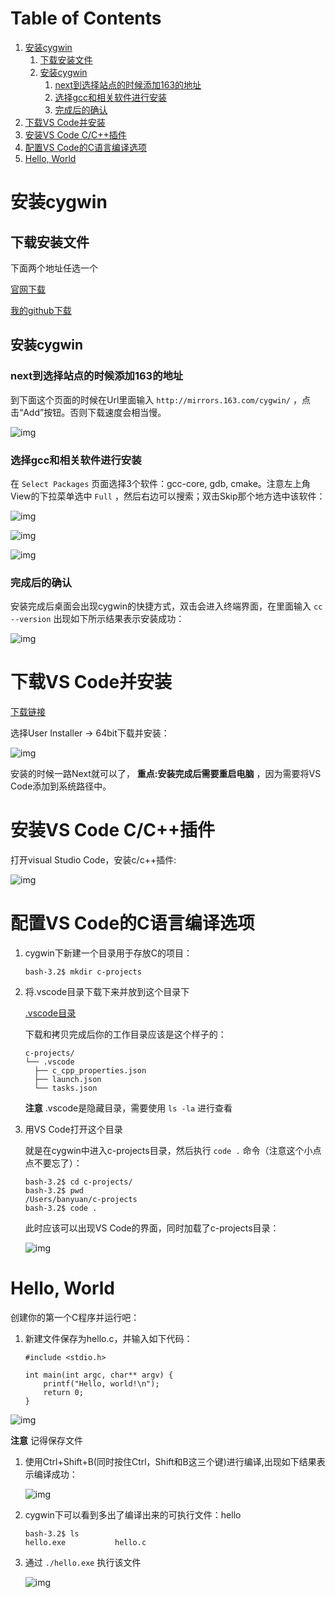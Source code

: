 
# Table of Contents

1.  [安装cygwin](#org3fce5c2)
    1.  [下载安装文件](#org1e83b9f)
    2.  [安装cygwin](#org68e8007)
        1.  [next到选择站点的时候添加163的地址](#org8dfc936)
        2.  [选择gcc和相关软件进行安装](#org73bee8d)
        3.  [完成后的确认](#org51ea8ac)
2.  [下载VS Code并安装](#org55e0184)
3.  [安装VS Code C/C++插件](#org5bda588)
4.  [配置VS Code的C语言编译选项](#org295751e)
5.  [Hello, World](#org2db14a6)


<a id="org3fce5c2"></a>

# 安装cygwin


<a id="org1e83b9f"></a>

## 下载安装文件

下面两个地址任选一个

[官网下载](https://cygwin.com/setup-x86_64.exe)

[我的github下载](https://github.com/linc5403/c/blob/master/ide/win/setup-x86_64.exe)


<a id="org68e8007"></a>

## 安装cygwin


<a id="org8dfc936"></a>

### next到选择站点的时候添加163的地址

到下面这个页面的时候在Url里面输入 `http://mirrors.163.com/cygwin/` ，点击“Add”按钮。否则下载速度会相当慢。

![img](./img/cygwin-add-163.png)


<a id="org73bee8d"></a>

### 选择gcc和相关软件进行安装

在 `Select Packages` 页面选择3个软件：gcc-core, gdb, cmake。注意左上角View的下拉菜单选中 `Full` ，然后右边可以搜索；双击Skip那个地方选中该软件：

![img](./img/cygwin-select-gcc-full.png)

![img](./img/cygwin-select-gdb-full.png)

![img](./img/cygwin-select-make-full.png)


<a id="org51ea8ac"></a>

### 完成后的确认

安装完成后桌面会出现cygwin的快捷方式，双击会进入终端界面，在里面输入 `cc --version` 出现如下所示结果表示安装成功：

![img](./img/start-gcc.png)


<a id="org55e0184"></a>

# 下载VS Code并安装

[下载链接](https://code.visualstudio.com/download)

选择User Installer -> 64bit下载并安装：

![img](./img/download-win-64-user.png)

安装的时候一路Next就可以了， **重点:安装完成后需要重启电脑** ，因为需要将VS Code添加到系统路径中。


<a id="org5bda588"></a>

# 安装VS Code C/C++插件

打开visual Studio Code，安装c/c++插件:

![img](./img/vs-install-plugin.png)


<a id="org295751e"></a>

# 配置VS Code的C语言编译选项

1.  cygwin下新建一个目录用于存放C的项目：
    
        bash-3.2$ mkdir c-projects

2.  将.vscode目录下载下来并放到这个目录下
    
    [.vscode目录](https://github.com/linc5403/c/tree/master/ide/win/.vscode)
    
    下载和拷贝完成后你的工作目录应该是这个样子的：
    
        c-projects/
        └── .vscode
          ├── c_cpp_properties.json
          ├── launch.json
          └── tasks.json
    
    **注意** .vscode是隐藏目录，需要使用 `ls -la` 进行查看

3.  用VS Code打开这个目录
    
    就是在cygwin中进入c-projects目录，然后执行 `code .` 命令（注意这个小点点不要忘了）：
    
        bash-3.2$ cd c-projects/
        bash-3.2$ pwd
        /Users/banyuan/c-projects
        bash-3.2$ code .
    
    此时应该可以出现VS Code的界面，同时加载了c-projects目录：
    
    ![img](./img/vs-code-startup.png)


<a id="org2db14a6"></a>

# Hello, World

创建你的第一个C程序并运行吧：

1.  新建文件保存为hello.c，并输入如下代码：
    
        #include <stdio.h>
        
        int main(int argc, char** argv) {
            printf("Hello, world!\n");
            return 0;
        }

![img](./img/hello-code.png)

**注意** 记得保存文件

1.  使用Ctrl+Shift+B(同时按住Ctrl，Shift和B这三个键)进行编译,出现如下结果表示编译成功：
    
    ![img](./img/compile.png)

2.  cygwin下可以看到多出了编译出来的可执行文件：hello
    
        bash-3.2$ ls
        hello.exe           hello.c

3.  通过 `./hello.exe` 执行该文件
    
    ![img](./img/result.png)

